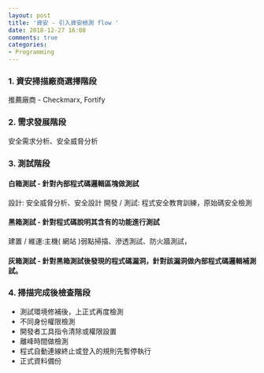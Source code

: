 ```yaml
---
layout: post
title: '資安 - 引入資安檢測 flow '
date: 2018-12-27 16:08
comments: true
categories:
- Programming
---
```

### 1. 資安掃描廠商選擇階段
推薦廠商 - Checkmarx, Fortify

### 2. 需求發展階段
安全需求分析、安全威脅分析

### 3. 測試階段
#### 白箱測試 - 針對內部程式碼邏輯區塊做測試
設計: 安全威脅分析、安全設計
開發 / 測試: 程式安全教育訓練，原始碼安全檢測

#### 黑箱測試 - 針對程式碼說明其含有的功能進行測試
建置 / 維運:主機( 網站 )弱點掃描、滲透測試、防火牆測試，

#### 灰箱測試 - 針對黑箱測試後發現的程式碼漏洞，針對該漏洞做內部程式碼邏輯補測試。

### 4. 掃描完成後檢查階段
- 測試環境修補後，上正式再度檢測
- 不同身份權限檢測
- 開發者工具指令清除或權限設置
- 離峰時間做檢測
- 程式自動連線終止或登入的規則先暫停執行
- 正式資料備份
